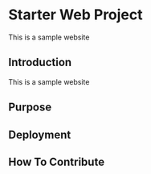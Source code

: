 # Starter Web Project

This is a sample website

## Introduction

This is a sample website

## Purpose

## Deployment

## How To Contribute